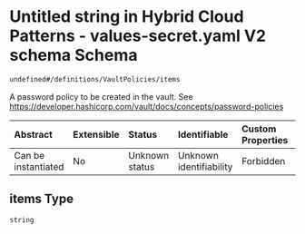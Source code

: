 # Untitled string in Hybrid Cloud Patterns - values-secret.yaml V2 schema Schema

```txt
undefined#/definitions/VaultPolicies/items
```

A password policy to be created in the vault. See <https://developer.hashicorp.com/vault/docs/concepts/password-policies>

| Abstract            | Extensible | Status         | Identifiable            | Custom Properties | Additional Properties | Access Restrictions | Defined In                                                                              |
| :------------------ | :--------- | :------------- | :---------------------- | :---------------- | :-------------------- | :------------------ | :-------------------------------------------------------------------------------------- |
| Can be instantiated | No         | Unknown status | Unknown identifiability | Forbidden         | Allowed               | none                | [values-secrets.v2.schema.json\*](values-secrets.v2.schema.json "open original schema") |

## items Type

`string`
